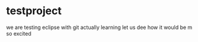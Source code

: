 # testproject
we are testing eclipse with git
actually learning
let us dee
how it would be
m so excited
